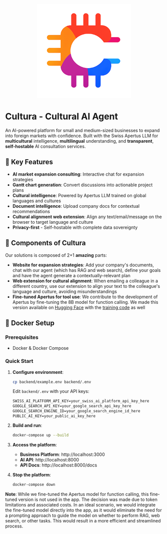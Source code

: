 <div align="center">
  <img src="assets/cultura_logo_no_bg.png" alt="Cultura Logo" width="300">
</div>

# Cultura - Cultural AI Agent

An AI-powered platform for small and medium-sized businesses to expand into foreign markets with confidence. Built with the Swiss Apertus LLM for **multicultural** intelligence, **multilingual** understanding, and **transparent**, **self-hostable** AI consultation services.

## 🌟 Key Features

- **AI market expansion consulting**: Interactive chat for expansion strategies
- **Gantt chart generation**: Convert discussions into actionable project plans  
- **Cultural intelligence**: Powered by Apertus LLM trained on global languages and cultures
- **Document intelligence**: Upload company docs for contextual recommendations
- **Cultural alignment web extension**: Align any text/email/message on the browser to target language and culture 
- **Privacy-first** - Self-hostable with complete data sovereignty

## 🧩 Components of Cultura

Our solutions is composed of 2+1 **amazing** parts:

- **Website for expansion strategies**: Add your company's documents, chat with our agent (which has RAG and web search), define your goals and have the agent generate a contextually-relevant plan
- **Web extension for cultural alignment**: When emailing a colleague in a different country, use our extension to align your text to the colleague's language and culture, avoiding misunderstandings
- **Fine-tuned Apertus for tool use**: We contribute to the development of Apertus by fine-tuning the 8B model for function calling. We made this version available on [Hugging Face](https://huggingface.co/mattiaferrarini/Apertus-8B-Instruct-2509-tool-use) with the [training code](https://huggingface.co/mattiaferrarini/Apertus-8B-Instruct-2509-tool-use/blob/main/apertus_function_calling.ipynb) as well

## 🐳 Docker Setup

### Prerequisites
- Docker & Docker Compose

### Quick Start

1. **Configure environment**:
   ```bash
   cp backend/example.env backend/.env
   ```
   Edit `backend/.env` with your API keys:
   ```env
   SWISS_AI_PLATFORM_API_KEY=your_swiss_ai_platform_api_key_here
   GOOGLE_SEARCH_API_KEY=your_google_search_api_key_here
   GOOGLE_SEARCH_ENGINE_ID=your_google_search_engine_id_here
   PUBLIC_AI_KEY=your_public_ai_key_here
   ```

2. **Build and run**:
   ```bash
   docker-compose up --build
   ```

3. **Access the platform**:
   - **Business Platform**: http://localhost:3000
   - **AI API**: http://localhost:8000
   - **API Docs**: http://localhost:8000/docs

4. **Stop the platform**:
   ```bash
   docker-compose down
   ```

**Note**: While we fine-tuned the Apertus model for function calling, this fine-tuned version is not used in the app. The decision was made due to token limitations and associated costs. In an ideal scenario, we would integrate the fine-tuned model directly into the app, as it would eliminate the need for a prompting approach to guide the model on whether to perform RAG, web search, or other tasks. This would result in a more efficient and streamlined process.